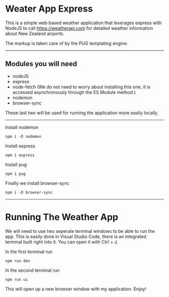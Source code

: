 # Weater App Express 
This is a simple web based weather application that leverages express with NodeJS to call  https://weatherapi.com for detailed weather information about New Zealand airports. 

The markup is taken care of by the PUG templating engine.
***
## Modules you will need

* nodeJS
* express
* node-fetch (We do not need to worry about installing this one, it is accessed asynchronously through the ES Module method.)
* nodemon
* browser-sync

These last two will be used for running the application more easily locally.

***

Install nodemon
```
npm i -D nodemon
```

Install express
```
npm i express
```

Install pug
```
npm i pug
```

Finally we install browser-sync
```
npm i -D browser-sync
```

***
# Running The Weather App

We will need to use two seperate terminal windows to be able to run the app. This is easily done in Visual Studio Code, there is an integrated terminal built right into it. 
You can open it with Ctrl + J. 

In the first terminal run
```
npm run dev
```

In the second terminal run
```
npm run ui
```

This will open up a new browser window with my application.
Enjoy!